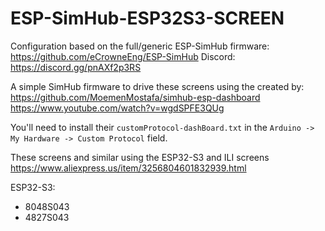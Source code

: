 # ESP-SimHub-ESP32S3-SCREEN

Configuration based on the full/generic ESP-SimHub firmware: https://github.com/eCrowneEng/ESP-SimHub 
Discord: https://discord.gg/pnAXf2p3RS 

A simple SimHub firmware to drive these screens using the created by:
https://github.com/MoemenMostafa/simhub-esp-dashboard
https://www.youtube.com/watch?v=wgdSPFE3QUg 

You'll need to install their `customProtocol-dashBoard.txt` in the `Arduino -> My Hardware -> Custom Protocol` field.

These screens and similar using the ESP32-S3 and ILI screens
https://www.aliexpress.us/item/3256804601832939.html

ESP32-S3:
- 8048S043
- 4827S043
